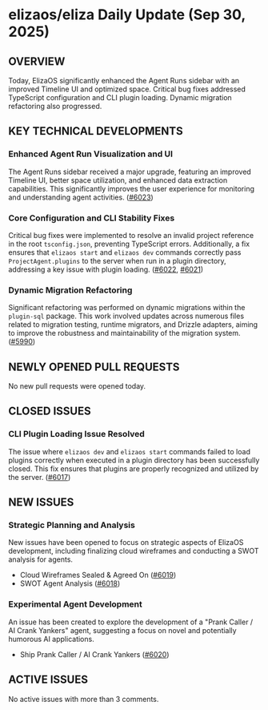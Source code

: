 # elizaos/eliza Daily Update (Sep 30, 2025)
## OVERVIEW
Today, ElizaOS significantly enhanced the Agent Runs sidebar with an improved Timeline UI and optimized space. Critical bug fixes addressed TypeScript configuration and CLI plugin loading. Dynamic migration refactoring also progressed.

## KEY TECHNICAL DEVELOPMENTS

### Enhanced Agent Run Visualization and UI
The Agent Runs sidebar received a major upgrade, featuring an improved Timeline UI, better space utilization, and enhanced data extraction capabilities. This significantly improves the user experience for monitoring and understanding agent activities. ([#6023](https://github.com/elizaos/eliza/pull/6023))

### Core Configuration and CLI Stability Fixes
Critical bug fixes were implemented to resolve an invalid project reference in the root `tsconfig.json`, preventing TypeScript errors. Additionally, a fix ensures that `elizaos start` and `elizaos dev` commands correctly pass `ProjectAgent.plugins` to the server when run in a plugin directory, addressing a key issue with plugin loading. ([#6022](https://github.com/elizaos/eliza/pull/6022), [#6021](https://github.com/elizaos/eliza/pull/6021))

### Dynamic Migration Refactoring
Significant refactoring was performed on dynamic migrations within the `plugin-sql` package. This work involved updates across numerous files related to migration testing, runtime migrators, and Drizzle adapters, aiming to improve the robustness and maintainability of the migration system. ([#5990](https://github.com/elizaos/eliza/pull/5990))

## NEWLY OPENED PULL REQUESTS
No new pull requests were opened today.

## CLOSED ISSUES

### CLI Plugin Loading Issue Resolved
The issue where `elizaos dev` and `elizaos start` commands failed to load plugins correctly when executed in a plugin directory has been successfully closed. This fix ensures that plugins are properly recognized and utilized by the server. ([#6017](https://github.com/elizaos/eliza/issues/6017))

## NEW ISSUES

### Strategic Planning and Analysis
New issues have been opened to focus on strategic aspects of ElizaOS development, including finalizing cloud wireframes and conducting a SWOT analysis for agents.
*   Cloud Wireframes Sealed & Agreed On ([#6019](https://github.com/elizaos/eliza/issues/6019))
*   SWOT Agent Analysis ([#6018](https://github.com/elizaos/eliza/issues/6018))

### Experimental Agent Development
An issue has been created to explore the development of a "Prank Caller / AI Crank Yankers" agent, suggesting a focus on novel and potentially humorous AI applications.
*   Ship Prank Caller / AI Crank Yankers ([#6020](https://github.com/elizaos/eliza/issues/6020))

## ACTIVE ISSUES
No active issues with more than 3 comments.